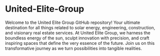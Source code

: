 # United-Elite-Group
Welcome to the United Elite Group GitHub repository! Your ultimate destination for all things related to solar energy, engineering, construction, and visionary real estate services. At United Elite Group, we harness the boundless energy of the sun, sculpt innovation with precision, and craft inspiring spaces that define the very essence of the future. Join us on this transformative journey as we turn possibilities into tangible realities.
